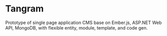 # Tangram
Prototype of single page application CMS base on Ember.js, ASP.NET Web API, MongoDB, with flexible entity, module, template, and code gen.
